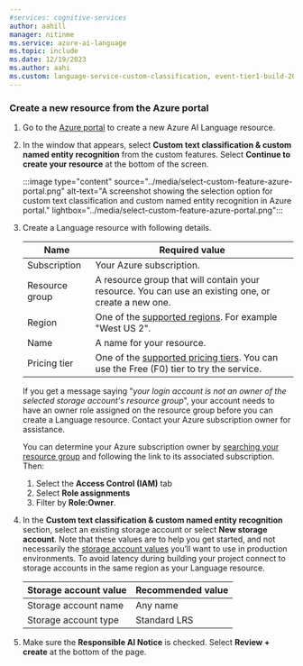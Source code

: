 ```yaml
---
#services: cognitive-services
author: aahill
manager: nitinme
ms.service: azure-ai-language
ms.topic: include
ms.date: 12/19/2023
ms.author: aahi
ms.custom: language-service-custom-classification, event-tier1-build-2022
---
```


### Create a new resource from the Azure portal

1. Go to the [Azure portal](https://portal.azure.com/#create/Microsoft.CognitiveServicesTextAnalytics) to create a new Azure AI Language resource. 

1. In the window that appears, select **Custom text classification & custom named entity recognition** from the custom features. Select **Continue to create your resource** at the bottom of the screen. 

    :::image type="content" source="../media/select-custom-feature-azure-portal.png" alt-text="A screenshot showing the selection option for custom text classification and custom named entity recognition in Azure portal." lightbox="../media/select-custom-feature-azure-portal.png":::


1. Create a Language resource with following details.

    |Name  |Required value  |
    |---------|---------|
    | Subscription | Your Azure subscription. |
    | Resource group | A resource group that will contain your resource. You can use an existing one, or create a new one. |
    |Region | One of the [supported regions](../service-limits.md#regional-availability). For example "West US 2".      |
    | Name | A name for your resource. |
    |Pricing tier     | One of the [supported pricing tiers](../service-limits.md#pricing-tiers). You can use the Free (F0) tier to try the service.       |

    If you get a message saying "*your login account is not an owner of the selected storage account's resource group*", your account needs to have an owner role assigned on the resource group before you can create a Language resource. Contact your Azure subscription owner for assistance. 
	
	You can determine your Azure subscription owner by [searching your resource group](https://ms.portal.azure.com/#view/HubsExtension/BrowseResourceGroups) and following the link to its associated subscription. Then: 
	1. Select the **Access Control (IAM)** tab
	2. Select **Role assignments** 
	3. Filter by **Role:Owner**.

1. In the **Custom text classification & custom named entity recognition** section, select an existing storage account or select **New storage account**. Note that these values are to help you get started, and not necessarily the [storage account values](../../../../storage/common/storage-account-overview.md) you’ll want to use in production environments. To avoid latency during building your project connect to storage accounts in the same region as your Language resource.

    |Storage account value  |Recommended value  |
    |---------|---------|
    | Storage account name | Any name |
    | Storage account type | Standard LRS |

1. Make sure the **Responsible AI Notice** is checked. Select **Review + create** at the bottom of the page.
